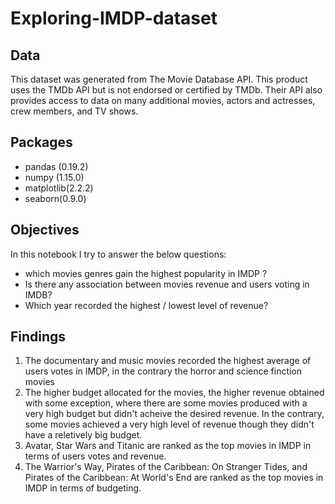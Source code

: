 # Exploring-IMDP-dataset

## Data 
This dataset was generated from The Movie Database API. This product uses the TMDb API but is not endorsed or certified by TMDb.
Their API also provides access to data on many additional movies, actors and actresses, crew members, and TV shows.

## Packages 
- pandas (0.19.2)
- numpy (1.15.0)
- matplotlib(2.2.2)
- seaborn(0.9.0)

## Objectives
In this notebook I try to answer the below questions: 
- which movies genres gain the highest popularity in IMDP ?
- Is there any association between movies revenue and users voting in IMDB?
- Which year recorded the highest / lowest level of revenue?


## Findings
1) The documentary and music movies recorded the highest average of users votes in IMDP, in the contrary the horror and science finction movies
2) The higher budget allocated for the movies, the higher revenue obtained with some exception, where there are some movies produced with a very high budget but didn't acheive the desired revenue. In the contrary, some movies achieved a very high level of revenue though they didn't have a reletively big budget.
3) Avatar, Star Wars and Titanic are ranked as the top movies in IMDP in terms of users votes and revenue.
4) The Warrior's Way, Pirates of the Caribbean: On Stranger Tides, and Pirates of the Caribbean: At World's End are ranked as the top movies in IMDP in terms of budgeting.
